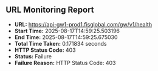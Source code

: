 ## URL Monitoring Report

- **URL:** https://api-gw1-prod1.fisglobal.com/gw/v1/health
- **Start Time:** 2025-08-17T14:59:25.503196
- **End Time:** 2025-08-17T14:59:25.675030
- **Total Time Taken:** 0.171834 seconds
- **HTTP Status Code:** 403
- **Status:** Failure
- **Failure Reason:** HTTP Status Code: 403
